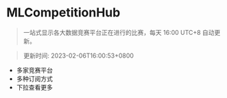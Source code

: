 # MLCompetitionHub

> 一站式显示各大数据竞赛平台正在进行的比赛，每天 16:00 UTC+8 自动更新。
  
> 更新时间: 2023-02-06T16:00:53+0800 

* 多家竞赛平台
* 多种订阅方式
* 下拉查看更多